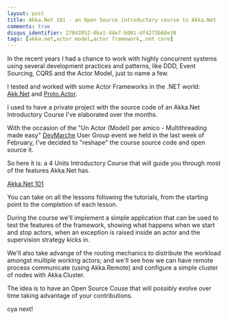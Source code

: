 ```yaml
---
layout: post
title: Akka.Net 101 - an Open Source introductory course to Akka.Net
comments: true
disqus_identifier: 27043952-0ba1-44e7-b001-df4273b68e38
tags: [akka.net,actor model,actor framework,.net core]
---
```


In the recent years I had a chance to work with highly concurrent systems using several development practices and patterns, like DDD, Event Sourcing, CQRS and the Actor Model, just to name a few.

I tested and worked with some Actor Frameworks in the .NET world: [Akk.Net](https://getakka.net/) and [Proto.Actor](http://proto.actor/).

I used to have a private project with the source code of an Akka.Net Introductory Course I've elaborated over the months.

With the occasion of the "Un Actor (Model) per amico - Multithreading made easy" [DevMarche](http://dev.marche.it/) User Group event we held in the last week of February, I've decided to "reshape" the course source code and open source it.

So here it is: a 4 Units Introductory Course that will guide you through most of the features Akka.Net has.

[Akka.Net 101](https://github.com/PrimordialCode/akkadotnet101)

You can take on all the lessons following the tutorials, from the starting point to the completion of each lesson.

During the course we'll implement a simple application that can be used to test the features of the framework, showing what happens when we start and stop actors, when an exception is raised inside an actor and the supervision strategy kicks in.

We'll also take advange of the routing mechanics to distribute the workload amongst multiple working actors; and we'll see how we can have remote process communicate (using Akka.Remote) and configure a simple cluster of nodes with Akka.Cluster.

The idea is to have an Open Source Couse that will possibly evolve over time taking advantage of your contributions.

cya next!
